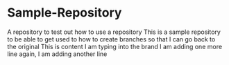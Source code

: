 # Sample-Repository
A repository to test out how to use a repository
This is a sample repository to be able to get used to how to create branches so that I can go back to the original 
This is content I am typing into the brand
I am adding one more line
again, I am adding another line
